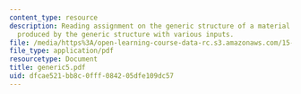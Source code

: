 ```yaml
---
content_type: resource
description: Reading assignment on the generic structure of a material delay and behaviors
  produced by the generic structure with various inputs.
file: /media/https%3A/open-learning-course-data-rc.s3.amazonaws.com/15-988-system-dynamics-self-study-fall-1998-spring-1999/dfcae521bb8c0fff084205dfe109dc57_generic5.pdf
file_type: application/pdf
resourcetype: Document
title: generic5.pdf
uid: dfcae521-bb8c-0fff-0842-05dfe109dc57
---
```


